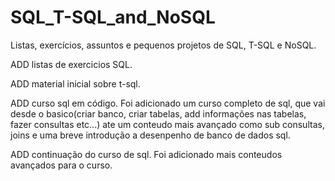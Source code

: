 # SQL_T-SQL_and_NoSQL
Listas, exercícios, assuntos e pequenos projetos de SQL, T-SQL e NoSQL.

ADD listas de exercicios SQL.

ADD material inicial sobre t-sql.

ADD curso sql em código.
  Foi adicionado um curso completo de sql, que vai desde o basico(criar banco, criar tabelas, add informações nas tabelas, fazer consultas etc...) ate um conteudo mais avançado como sub consultas, joins e uma breve introdução a desenpenho de banco de dados sql. 

ADD continuação do curso de sql.
  Foi adicionado mais conteudos avançados para o curso.
